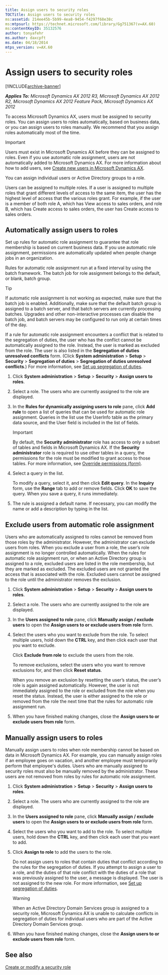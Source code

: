 ```yaml
---
title: Assign users to security roles
TOCTitle: Assign users to security roles
ms:assetid: 214ee45b-5b99-4ea8-9454-f4297f68e38c
ms:mtpsurl: https://technet.microsoft.com/library/Gg751367(v=AX.60)
ms:contentKeyID: 35132576
author: tonyafehr
ms.author: daxcpft
ms.date: 04/18/2014
mtps_version: v=AX.60
---
```


# Assign users to security roles 


[!INCLUDE[archive-banner](includes/archive-banner.md)]


_**Applies To:** Microsoft Dynamics AX 2012 R3, Microsoft Dynamics AX 2012 R2, Microsoft Dynamics AX 2012 Feature Pack, Microsoft Dynamics AX 2012_

To access Microsoft Dynamics AX, users must be assigned to security roles. You can assign users to roles automatically, based on business data, or you can assign users to roles manually. We recommend that you assign roles automatically most of the time.


> [!IMPORTANT]
> <P>Users must exist in Microsoft Dynamics AX before they can be assigned to roles. Even if you use automatic role assignment, users are not automatically added to Microsoft Dynamics AX. For more information about how to add users, see <A href="create-new-users-in-microsoft-dynamics-ax.md">Create new users in Microsoft Dynamics AX</A>.</P>



You can assign individual users or Active Directory groups to a role.

Users can be assigned to multiple roles. If a user is assigned to multiple roles that grant different levels of access to the same item, the user has the highest level of access that the various roles grant. For example, if the user is a member of both role A, which has View access to sales orders, and role B, which has Create access to sales orders, the user has Create access to sales orders.

## Automatically assign users to roles

Set up rules for automatic role assignment to guarantee that role membership is based on current business data. If you use automatic role assignment, permissions are automatically updated when people change jobs in an organization.

Rules for automatic role assignment run at a fixed interval by using the batch framework. The batch job for role assignment belongs to the default, or blank, batch group.


> [!TIP]
> <P>If automatic role assignment is not working as expected, make sure that the batch job is enabled. Additionally, make sure that the default batch group is assigned to a batch server, and that batch servers are currently processing batches. Upgrades and other non-interactive processes can disable the batch job, and batch servers may be configured to run only at certain times of the day.</P>



If a rule for automatic role assignment encounters a conflict that is related to the segregation of duties, the user who has the conflict cannot be automatically assigned to the role. Instead, the user is marked as excluded from the role. The user is also listed in the **Segregation of duties unresolved conflicts** form. (Click **System administration** \> **Setup** \> **Security** \> **Segregation of duties** \> **Segregation of duties unresolved conflicts**.) For more information, see [Set up segregation of duties](set-up-segregation-of-duties.md).

1.  Click **System administration** \> **Setup** \> **Security** \> **Assign users to roles**.

2.  Select a role. The users who are currently assigned to the role are displayed.

3.  In the **Rules for dynamically assigning users to role** pane, click **Add rule** to open a list of queries that can be used for automatic role assignment. Queries in the list use the UserInfo table as the primary data source, and the User field is included in the list of fields.
    

    > [!IMPORTANT]
    > <P>By default, the <STRONG>Security administrator</STRONG> role has access to only a subset of tables and fields in Microsoft Dynamics AX. If the <STRONG>Security administrator</STRONG> role is required to use other tables in a query, the permissions for the role must be modified to grant access to those tables. For more information, see <A href="https://technet.microsoft.com/library/hh209290(v=ax.60)">Override permissions (form)</A>.</P>



4.  Select a query in the list.
    
    To modify a query, select it, and then click **Edit query**. In the **Inquiry** form, use the **Range** tab to add or remove fields. Click **OK** to save the query. When you save a query, it runs immediately.

5.  The rule is assigned a default name. If necessary, you can modify the name or add a description by typing in the list.

## Exclude users from automatic role assignment

Users who are automatically assigned to roles cannot be removed from those roles by the administrator. However, the administrator can exclude users from roles. When you exclude a user from a role, the user’s role assignment is no longer controlled automatically. When the rules for automatic role assignment run, or when an Active Directory group is assigned to a role, excluded users are listed in the role membership, but they are marked as excluded. The excluded users are not granted the access that is associated with the role. Excluded users cannot be assigned to the role until the administrator removes the exclusion.

1.  Click **System administration** \> **Setup** \> **Security** \> **Assign users to roles**.

2.  Select a role. The users who are currently assigned to the role are displayed.

3.  In the **Users assigned to role** pane, click **Manually assign / exclude users** to open the **Assign users to or exclude users from role** form.

4.  Select the users who you want to exclude from the role. To select multiple users, hold down the **CTRL** key, and then click each user that you want to exclude.
    
    Click **Exclude from role** to exclude the users from the role.
    
    To remove exclusions, select the users who you want to remove exclusions for, and then click **Reset status**.
    
    When you remove an exclusion by resetting the user’s status, the user’s role is again assigned automatically. However, the user is not immediately assigned to the role or excluded from the role when you reset the status. Instead, the user is either assigned to the role or removed from the role the next time that the rules for automatic role assignment run.

5.  When you have finished making changes, close the **Assign users to or exclude users from role** form.

## Manually assign users to roles

Manually assign users to roles when role membership cannot be based on data in Microsoft Dynamics AX. For example, you can manually assign roles if an employee goes on vacation, and another employee must temporarily perform that employee's duties. Users who are manually assigned to security roles must also be manually removed by the administrator. These users are not removed from roles by rules for automatic role assignment.

1.  Click **System administration** \> **Setup** \> **Security** \> **Assign users to roles**.

2.  Select a role. The users who are currently assigned to the role are displayed.

3.  In the **Users assigned to role** pane, click **Manually assign / exclude users** to open the **Assign users to or exclude users from role** form.

4.  Select the users who you want to add to the role. To select multiple users, hold down the **CTRL** key, and then click each user that you want to add.

5.  Click **Assign to role** to add the users to the role.
    
    Do not assign users to roles that contain duties that conflict according to the rules for the segregation of duties. If you attempt to assign a user to a role, and the duties of that role conflict with the duties of a role that was previously assigned to the user, a message is displayed. The user is not assigned to the new role. For more information, see [Set up segregation of duties](set-up-segregation-of-duties.md).
    

    > [!WARNING]
    > <P>When an Active Directory Domain Services group is assigned to a security role, Microsoft Dynamics AX is unable to calculate conflicts in segregation of duties for individual users who are part of the Active Directory Domain Services group.</P>



6.  When you have finished making changes, close the **Assign users to or exclude users from role** form.

## See also

[Create or modify a security role](create-or-modify-a-security-role.md)

  


